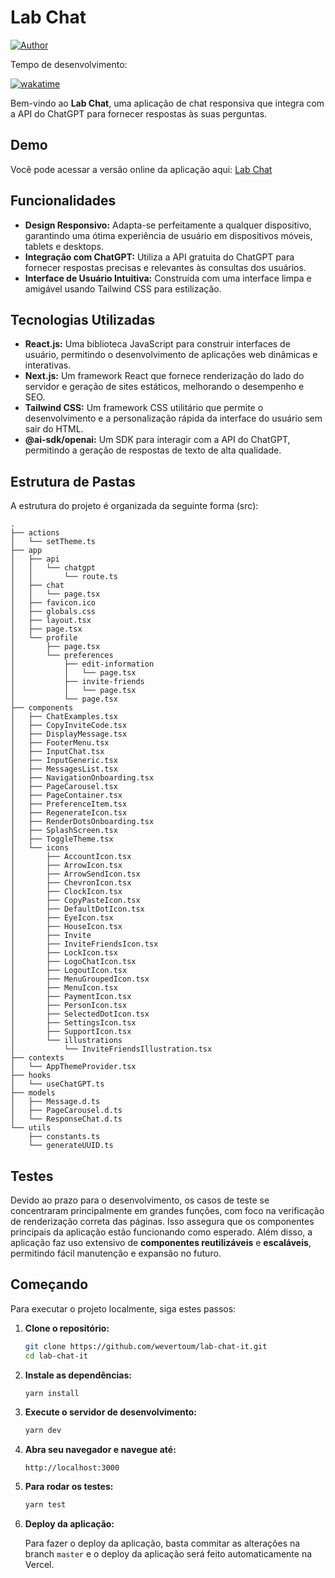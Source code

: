 # Lab Chat

[![Author](https://img.shields.io/badge/author-wevertoum-8257E5?style=flat-square)](https://weverton.me)

Tempo de desenvolvimento:

[![wakatime](https://wakatime.com/badge/user/23a27b6b-815f-4cef-8a6c-21bdf1f9c3ed/project/ac02bf54-2f2d-4105-913e-4a8a856d37ec.svg)](https://wakatime.com/badge/user/23a27b6b-815f-4cef-8a6c-21bdf1f9c3ed/project/ac02bf54-2f2d-4105-913e-4a8a856d37ec)

Bem-vindo ao **Lab Chat**, uma aplicação de chat responsiva que integra com a API do ChatGPT para fornecer respostas às suas perguntas.

## Demo

Você pode acessar a versão online da aplicação aqui: [Lab Chat](https://lab-chat-it.vercel.app/)

## Funcionalidades

- **Design Responsivo:** Adapta-se perfeitamente a qualquer dispositivo, garantindo uma ótima experiência de usuário em dispositivos móveis, tablets e desktops.
- **Integração com ChatGPT:** Utiliza a API gratuita do ChatGPT para fornecer respostas precisas e relevantes às consultas dos usuários.
- **Interface de Usuário Intuitiva:** Construída com uma interface limpa e amigável usando Tailwind CSS para estilização.

## Tecnologias Utilizadas

- **React.js:** Uma biblioteca JavaScript para construir interfaces de usuário, permitindo o desenvolvimento de aplicações web dinâmicas e interativas.
- **Next.js:** Um framework React que fornece renderização do lado do servidor e geração de sites estáticos, melhorando o desempenho e SEO.
- **Tailwind CSS:** Um framework CSS utilitário que permite o desenvolvimento e a personalização rápida da interface do usuário sem sair do HTML.
- **@ai-sdk/openai:** Um SDK para interagir com a API do ChatGPT, permitindo a geração de respostas de texto de alta qualidade.
## Estrutura de Pastas

A estrutura do projeto é organizada da seguinte forma (src):

```
.
├── actions
│   └── setTheme.ts
├── app
│   ├── api
│   │   └── chatgpt
│   │       └── route.ts
│   ├── chat
│   │   └── page.tsx
│   ├── favicon.ico
│   ├── globals.css
│   ├── layout.tsx
│   ├── page.tsx
│   └── profile
│       ├── page.tsx
│       └── preferences
│           ├── edit-information
│           │   └── page.tsx
│           ├── invite-friends
│           │   └── page.tsx
│           └── page.tsx
├── components
│   ├── ChatExamples.tsx
│   ├── CopyInviteCode.tsx
│   ├── DisplayMessage.tsx
│   ├── FooterMenu.tsx
│   ├── InputChat.tsx
│   ├── InputGeneric.tsx
│   ├── MessagesList.tsx
│   ├── NavigationOnboarding.tsx
│   ├── PageCarousel.tsx
│   ├── PageContainer.tsx
│   ├── PreferenceItem.tsx
│   ├── RegenerateIcon.tsx
│   ├── RenderDotsOnboarding.tsx
│   ├── SplashScreen.tsx
│   ├── ToggleTheme.tsx
│   └── icons
│       ├── AccountIcon.tsx
│       ├── ArrowIcon.tsx
│       ├── ArrowSendIcon.tsx
│       ├── ChevronIcon.tsx
│       ├── ClockIcon.tsx
│       ├── CopyPasteIcon.tsx
│       ├── DefaultDotIcon.tsx
│       ├── EyeIcon.tsx
│       ├── HouseIcon.tsx
│       ├── Invite
│       ├── InviteFriendsIcon.tsx
│       ├── LockIcon.tsx
│       ├── LogoChatIcon.tsx
│       ├── LogoutIcon.tsx
│       ├── MenuGroupedIcon.tsx
│       ├── MenuIcon.tsx
│       ├── PaymentIcon.tsx
│       ├── PersonIcon.tsx
│       ├── SelectedDotIcon.tsx
│       ├── SettingsIcon.tsx
│       ├── SupportIcon.tsx
│       └── illustrations
│           └── InviteFriendsIllustration.tsx
├── contexts
│   └── AppThemeProvider.tsx
├── hooks
│   └── useChatGPT.ts
├── models
│   ├── Message.d.ts
│   ├── PageCarousel.d.ts
│   └── ResponseChat.d.ts
└── utils
    ├── constants.ts
    └── generateUUID.ts
```

## Testes

Devido ao prazo para o desenvolvimento, os casos de teste se concentraram principalmente em grandes funções, com foco na verificação de renderização correta das páginas. Isso assegura que os componentes principais da aplicação estão funcionando como esperado. Além disso, a aplicação faz uso extensivo de **componentes reutilizáveis** e **escaláveis**, permitindo fácil manutenção e expansão no futuro.

## Começando

Para executar o projeto localmente, siga estes passos:

1. **Clone o repositório:**

   ```bash
   git clone https://github.com/wevertoum/lab-chat-it.git
   cd lab-chat-it
   ```

2. **Instale as dependências:**

   ```bash
   yarn install
   ```

3. **Execute o servidor de desenvolvimento:**

   ```bash
   yarn dev
   ```

4. **Abra seu navegador e navegue até:**

   ```
   http://localhost:3000
   ```

5. **Para rodar os testes:**

   ```bash
   yarn test
   ```

6. **Deploy da aplicação:**

   Para fazer o deploy da aplicação, basta commitar as alterações na branch `master` e o deploy da aplicação será feito automaticamente na Vercel.
